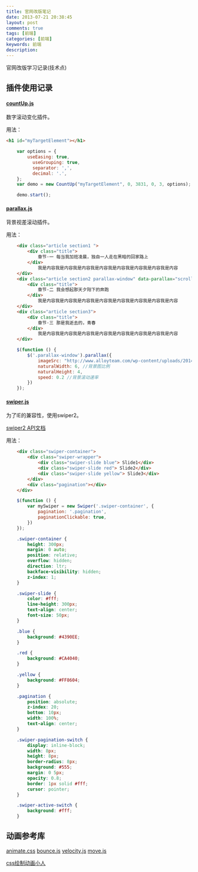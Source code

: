 ```yaml
---
title: 官网改版笔记
date: 2013-07-21 20:38:45
layout: post
comments: true
tags: [前端]
categories: [前端]
keywords: 前端
description:
---
```


官网改版学习记录(技术点)

<!-- more -->

## 插件使用记录

#### [countUp.js](https://github.com/inorganik/countUp.js)
数字滚动变化插件。

用法：
```html
<h1 id="myTargetElement"></h1>
```
```js
    var options = {
        useEasing: true,
          useGrouping: true,
          separator: ',',
          decimal: '.',
    };
    var demo = new CountUp("myTargetElement", 0, 3831, 0, 3, options);

    demo.start();

```


#### [parallax.js](https://github.com/pixelcog/parallax.js/)
背景视差滚动插件。

用法：
```html
    <div class="article section1 ">
        <div class="title">
            章节·一 每当我加班凌晨，独自一人走在黑暗的回家路上
        </div>
            我是内容我是内容我是内容我是内容我是内容我是内容我是内容我是内容
    </div>
    <div class="article section2 parallax-window" data-parallax="scroll" data-image-src="">
        <div class="title">
            章节·二 我会想起那天夕阳下的奔跑
        </div>
            我是内容我是内容我是内容我是内容我是内容我是内容我是内容我是内容
    </div>
    <div class="article section3">
        <div class="title">
            章节·三 那是我逝去的，青春
        </div>
            我是内容我是内容我是内容我是内容我是内容我是内容我是内容我是内容
    </div>

```
```js
    $(function () {
        $('.parallax-window').parallax({
            imageSrc: "http://www.alloyteam.com/wp-content/uploads/2014/01/section02.jpg",
            naturalWidth: 6, //背景图比例
            naturalHeight: 4,
            speed: 0.2 //背景滚动速率
        })
    });
```

#### [swiper.js](https://github.com/nolimits4web/Swiper/tree/Swiper2)
为了IE的兼容性，使用swiper2。

[swiper2 API文档](http://2.swiper.com.cn/api/index.html)

用法：
```html
    <div class="swiper-container">
        <div class="swiper-wrapper">
            <div class="swiper-slide blue"> Slide1</div>
            <div class="swiper-slide red"> Slide2</div>
            <div class="swiper-slide yellow"> Slide3</div>
        </div>
        <div class="pagination"></div>
    </div>
```
```js
    $(function () {
        var mySwiper = new Swiper('.swiper-container', {
            pagination: '.pagination',
            paginationClickable: true,
        })
    });
```
```css
    .swiper-container {
        height: 300px;
        margin: 0 auto;
        position: relative;
        overflow: hidden;
        direction: ltr;
        backface-visibility: hidden;
        z-index: 1;
    }

    .swiper-slide {
        color: #fff;
        line-height: 300px;
        text-align: center;
        font-size: 50px;
    }

    .blue {
        background: #4390EE;
    }

    .red {
        background: #CA4040;
    }

    .yellow {
        background: #FF8604;
    }

    .pagination {
        position: absolute;
        z-index: 20;
        bottom: 10px;
        width: 100%;
        text-align: center;
    }

    .swiper-pagination-switch {
        display: inline-block;
        width: 8px;
        height: 8px;
        border-radius: 8px;
        background: #555;
        margin: 0 5px;
        opacity: 0.8;
        border: 1px solid #fff;
        cursor: pointer;
    }

    .swiper-active-switch {
        background: #fff;
    }
```



## 动画参考库
[animate.css](https://daneden.github.io/animate.css/)
[bounce.js](http://bouncejs.com/)
[velocity.js](http://velocityjs.org/)
[move.js](http://visionmedia.github.io/move.js/)


[css绘制动画小人](http://www.html5tricks.com/demo/css3-shake-head-animation/index.html)